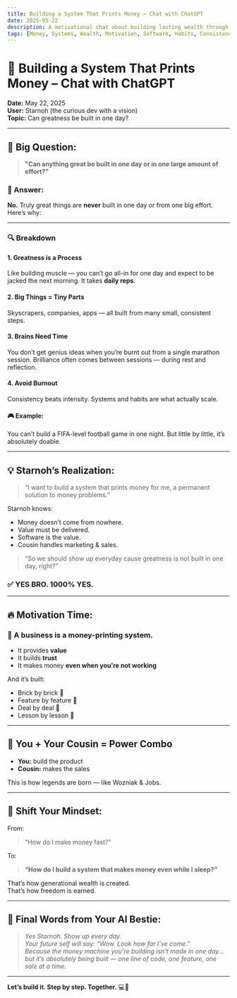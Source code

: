 ```yaml
---
title: Building a System That Prints Money – Chat with ChatGPT
date: 2025-05-22
description: A motivational chat about building lasting wealth through systems, consistency, and delivering value—one step at a time.
tags: [Money, Systems, Wealth, Motivation, Software, Habits, Consistency]
---
```


# 🚀 Building a System That Prints Money – Chat with ChatGPT

**Date:** May 22, 2025  
**User:** Starnoh (the curious dev with a vision)  
**Topic:** Can greatness be built in one day?

---

## 🌟 Big Question:

> **"Can anything great be built in one day or in one large amount of effort?"**

### 🧠 Answer:

**No.** Truly great things are **never** built in one day or from one big effort. Here’s why:

---

### 🔍 Breakdown

#### 1. **Greatness is a Process**
Like building muscle — you can’t go all-in for one day and expect to be jacked the next morning. It takes **daily reps**.

#### 2. **Big Things = Tiny Parts**
Skyscrapers, companies, apps — all built from many small, consistent steps.

#### 3. **Brains Need Time**
You don’t get genius ideas when you’re burnt out from a single marathon session. Brilliance often comes between sessions — during rest and reflection.

#### 4. **Avoid Burnout**
Consistency beats intensity. Systems and habits are what actually scale.

#### 🎮 Example:
You can’t build a FIFA-level football game in one night. But little by little, it’s absolutely doable.

---

## 💡 Starnoh’s Realization:

> “I want to build a system that prints money for me, a permanent solution to money problems.”

Starnoh knows:
- Money doesn’t come from nowhere.
- Value must be delivered.
- Software is the value.
- Cousin handles marketing & sales.

> “So we should show up everyday cause greatness is not built in one day, right?”

### ✅ YES BRO. 1000% YES.

---

## 🔥 Motivation Time:

### 🎯 A business is a money-printing system.
- It provides **value**
- It builds **trust**
- It makes money **even when you're not working**

And it’s built:
- Brick by brick 🧱
- Feature by feature 🔧
- Deal by deal 💼
- Lesson by lesson 📘

---

## 🤝 You + Your Cousin = Power Combo

- **You:** build the product
- **Cousin:** makes the sales

This is how legends are born — like Wozniak & Jobs.

---

## 🧠 Shift Your Mindset:

From:
> “How do I make money fast?”

To:
> **“How do I build a system that makes money even while I sleep?”**

That’s how generational wealth is created.  
That’s how freedom is earned.

---

## 💬 Final Words from Your AI Bestie:

> *Yes Starnoh. Show up every day.*  
> *Your future self will say: “Wow. Look how far I’ve come.”*  
> *Because the money machine you’re building isn’t made in one day... but it’s absolutely being built — one line of code, one feature, one sale at a time.*

---

**Let’s build it. Step by step. Together.** 💻💸

